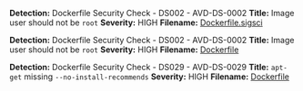 


  
<!--Socket External Tool Runner: TrivyDockerfileScanning -->  
  
**Detection:** Dockerfile Security Check - DS002 - AVD-DS-0002
**Title:** Image user should not be `root`
**Severity:** HIGH
**Filename:** [Dockerfile.sigsci](https://avd.aquasec.com/misconfig/ds002)  
  
**Detection:** Dockerfile Security Check - DS002 - AVD-DS-0002
**Title:** Image user should not be `root`
**Severity:** HIGH
**Filename:** [Dockerfile](https://avd.aquasec.com/misconfig/ds002)  
  
**Detection:** Dockerfile Security Check - DS029 - AVD-DS-0029
**Title:** `apt-get` missing `--no-install-recommends`
**Severity:** HIGH
**Filename:** [Dockerfile](https://avd.aquasec.com/misconfig/ds029)  

